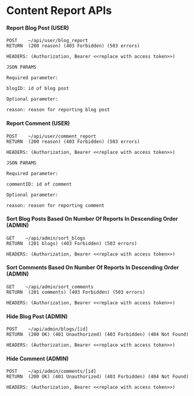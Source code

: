 # Content Report APIs

#### Report Blog Post (USER)

```
POST    ~/api/user/blog_report
RETURN  (200 reason) (403 Forbidden) (503 errors)

HEADERS: (Authorization, Bearer <<replace with access token>>)

JSON PARAMS

Required parameter:

blogID: id of blog post

Optional parameter:

reason: reason for reporting blog post

```
#### Report Comment (USER)

```
POST    ~/api/user/comment_report
RETURN  (200 reason) (403 Forbidden) (503 errors)

HEADERS: (Authorization, Bearer <<replace with access token>>)

JSON PARAMS

Required parameter:

commentID: id of comment

Optional parameter:

reason: reason for reporting comment

```
#### Sort Blog Posts Based On Number Of Reports In Descending Order (ADMIN)

```
GET    ~/api/admin/sort_blogs
RETURN  (201 blogs) (403 Forbidden) (503 errors)

HEADERS: (Authorization, Bearer <<replace with access token>>)

```
#### Sort Comments Based On Number Of Reports In Descending Order (ADMIN)

```
GET    ~/api/admin/sort_comments
RETURN  (201 comments) (403 Forbidden) (503 errors)

HEADERS: (Authorization, Bearer <<replace with access token>>)

```
#### Hide Blog Post (ADMIN)

```
POST    ~/api/admin/blogs/[id]
RETURN  (200 OK) (401 Unauthorized) (403 Forbidden) (404 Not Found)

HEADERS: (Authorization, Bearer <<replace with access token>>)

```
#### Hide Comment (ADMIN)

```
POST    ~/api/admin/comments/[id]
RETURN  (200 OK) (401 Unauthorized) (403 Forbidden) (404 Not Found)

HEADERS: (Authorization, Bearer <<replace with access token>>)

```
